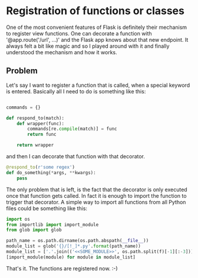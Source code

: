 # Registration of functions or classes
One of the most convenient features of Flask is definitely their mechanism to register view functions. One can decorate a function with '@app.route('/url', ...)'
and the Flask app knows about that new endpoint. It always felt a bit like magic and so I played around with it and finally understood the mechanism and how it works. 

## Problem
Let's say I want to register a function that is called, when a special keyword is entered. Basically all I need to do is something like this:
```python

commands = {}

def respond_to(match):
    def wrapper(func):
        commands[re.compile(match)] = func
        return func

    return wrapper
```

and then I can decorate that function with that decorator.


```python
@respond_to(r'some regex')
def do_something(*args, **kwargs):
	pass
```

The only problem that is left, is the fact that the decorator is only executed once that function gets called. In fact it is enough to import the function to trigger that decorator. A simple way to import all functions from all Python files could be something like this:

```python
import os
from importlib import import_module
from glob import glob

path_name = os.path.dirname(os.path.abspath(__file__))
module_list = glob('{}/[!_]*.py'.format(path_name))
module_list = ['.'.join(('<<SOME_MODULE>>', os.path.split(f)[-1][:-3])) for f in module_list]
[import_module(module) for module in module_list]
```

That's it. The functions are registered now. :-)
